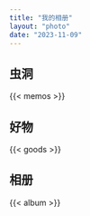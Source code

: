 ```yaml
---
title: "我的相册"
layout: "photo"
date: "2023-11-09"
---
```


## 虫洞
{{< memos >}}


## 好物
{{< goods >}}


## 相册
{{< album >}}
